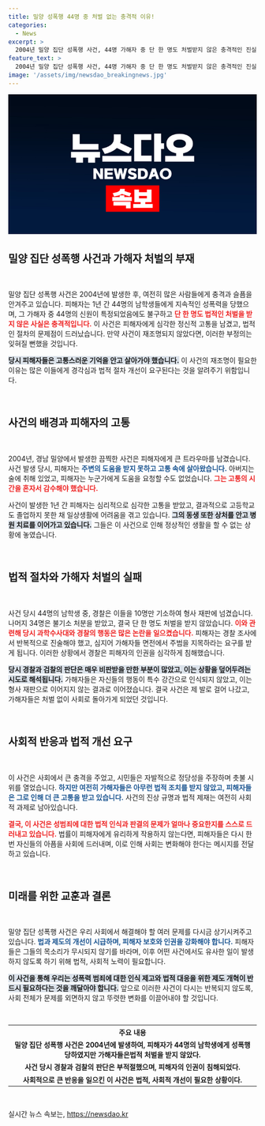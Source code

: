 ```yaml
---
title: 밀양 성폭행 44명 중 처벌 없는 충격적 이유!
categories:
  - News
excerpt: >
  2004년 밀양 집단 성폭행 사건, 44명 가해자 중 단 한 명도 처벌받지 않은 충격적인 진실이 드러났다. 피해자들은 법의 무관심과 고통의 상처를 이야기하며, 진실을 향한 절박한 질문을 던진다. 사건의 은폐와 사법 체계의 실태를 SBS 그것이 알고싶다에서 생생히 전한다.
feature_text: >
  2004년 밀양 집단 성폭행 사건, 44명 가해자 중 단 한 명도 처벌받지 않은 충격적인 진실이 드러났다. 피해자들은 법의 무관심과 고통의 상처를 이야기하며, 진실을 향한 절박한 질문을 던진다. 사건의 은폐와 사법 체계의 실태를 SBS 그것이 알고싶다에서 생생히 전한다.
image: '/assets/img/newsdao_breakingnews.jpg'
---
```


<p><img src="/assets/img/newsdao_breakingnews.jpg" alt="flaretime 속보" /></p>

<h2 data-ke-size="size26">밀양 집단 성폭행 사건과 가해자 처벌의 부재</h2>

<p data-ke-size="size16">&nbsp;</p>

<p>밀양 집단 성폭행 사건은 2004년에 발생한 후, 여전히 많은 사람들에게 충격과 슬픔을 안겨주고 있습니다. 피해자는 1년 간 44명의 남학생들에게 지속적인 성폭력을 당했으며, 그 가해자 중 44명의 신원이 특정되었음에도 불구하고 <b><span style="color: #ee2323;">단 한 명도 법적인 처벌을 받지 않은 사실은 충격적입니다.</span></b> 이 사건은 피해자에게 심각한 정신적 고통을 남겼고, 법적인 절차의 문제점이 드러났습니다. 만약 사건이 재조명되지 않았다면, 이러한 부정의는 잊혀질 뻔했을 것입니다. </p>

<p><b><span style="background-color: #21538527;">당시 피해자들은 고통스러운 기억을 안고 살아가야 했습니다.</span></b> 이 사건의 재조명이 필요한 이유는 많은 이들에게 경각심과 법적 절차 개선이 요구된다는 것을 알려주기 위함입니다. </p>

<p data-ke-size="size16">&nbsp;</p>

<h2 data-ke-size="size26">사건의 배경과 피해자의 고통</h2>

<p data-ke-size="size16">&nbsp;</p>

<p>2004년, 경남 밀양에서 발생한 끔찍한 사건은 피해자에게 큰 트라우마를 남겼습니다. 사건 발생 당시, 피해자는 <b><span style="color: #1a5490;">주변의 도움을 받지 못하고 고통 속에 살아왔습니다.</span></b> 아버지는 술에 취해 있었고, 피해자는 누군가에게 도움을 요청할 수도 없었습니다. <b><span style="color: #ee2323;">그는 고통의 시간을 혼자서 감수해야 했습니다.</span></b> </p>

<p>사건이 발생한 1년 간 피해자는 심리적으로 심각한 고통을 받았고, 결과적으로 고등학교도 졸업하지 못한 채 일상생활에 어려움을 겪고 있습니다. <b><span style="background-color: #21538527;">그의 동생 또한 상처를 안고 병원 치료를 이어가고 있습니다.</span></b> 그들은 이 사건으로 인해 정상적인 생활을 할 수 없는 상황에 놓였습니다.</p>

<p data-ke-size="size16">&nbsp;</p>

<h2 data-ke-size="size26">법적 절차와 가해자 처벌의 실패</h2>

<p data-ke-size="size16">&nbsp;</p>

<p>사건 당시 44명의 남학생 중, 경찰은 이들을 10명만 기소하여 형사 재판에 넘겼습니다. 나머지 34명은 불기소 처분을 받았고, 결국 단 한 명도 처벌을 받지 않았습니다. <b><span style="color: #ee2323;">이와 관련해 당시 과학수사대와 경찰의 행동은 많은 논란을 일으켰습니다.</span></b> 피해자는 경찰 조사에서 반복적으로 진술해야 했고, 심지어 가해자들 면전에서 주범을 지목하라는 요구를 받게 됩니다. 이러한 상황에서 경찰은 피해자의 인권을 심각하게 침해했습니다. </p>

<p><b><span style="background-color: #21538527;">당시 경찰과 검찰의 판단은 매우 비판받을 만한 부분이 많았고, 이는 상황을 덮어두려는 시도로 해석됩니다.</span></b> 가해자들은 자신들의 행동이 특수 강간으로 인식되지 않았고, 이는 형사 재판으로 이어지지 않는 결과로 이어졌습니다. 결국 사건은 제 발로 걸어 나갔고, 가해자들은 처벌 없이 사회로 돌아가게 되었던 것입니다.</p>

<p data-ke-size="size16">&nbsp;</p>

<h2 data-ke-size="size26">사회적 반응과 법적 개선 요구</h2>

<p data-ke-size="size16">&nbsp;</p>

<p>이 사건은 사회에서 큰 충격을 주었고, 시민들은 자발적으로 정당성을 주장하며 촛불 시위를 열었습니다. <b><span style="color: #1a5490;">하지만 여전히 가해자들은 아무런 법적 조치를 받지 않았고, 피해자들은 그로 인해 더 큰 고통을 받고 있습니다.</span></b> 사건의 진상 규명과 법적 제재는 여전히 사회적 과제로 남아있습니다. </p>

<p><b><span style="color: #ee2323;">결국, 이 사건은 성범죄에 대한 법적 인식과 판결의 문제가 얼마나 중요한지를 스스로 드러내고 있습니다.</span></b> 법률이 피해자에게 유리하게 작용하지 않는다면, 피해자들은 다시 한 번 자신들의 아픔을 사회에 드러내며, 이로 인해 사회는 변화해야 한다는 메시지를 전달하고 있습니다. </p>

<p data-ke-size="size16">&nbsp;</p>

<h2 data-ke-size="size26">미래를 위한 교훈과 결론</h2>

<p data-ke-size="size16">&nbsp;</p>

<p>밀양 집단 성폭행 사건은 우리 사회에서 해결해야 할 여러 문제를 다시금 상기시켜주고 있습니다. <b><span style="color: #1a5490;">법과 제도의 개선이 시급하며, 피해자 보호와 인권을 강화해야 합니다.</span></b> 피해자들은 그들의 목소리가 무시되지 않기를 바라며, 이후 어떤 사건에서도 유사한 일이 발생하지 않도록 하기 위해 법적, 사회적 노력이 필요합니다. </p>

<p><b><span style="background-color: #21538527;">이 사건을 통해 우리는 성폭력 범죄에 대한 인식 제고와 법적 대응을 위한 제도 개혁이 반드시 필요하다는 것을 깨달아야 합니다.</span></b> 앞으로 이러한 사건이 다시는 반복되지 않도록, 사회 전체가 문제를 외면하지 않고 뚜렷한 변화를 이끌어내야 할 것입니다. </p>

<p data-ke-size="size16">&nbsp;</p>

<table>
<tr>
  <th style="text-align: center; height: 17px;"><b>주요 내용</b></th>
</tr>
<tr>
  <td style="text-align: center; height: 17px;"><b>밀양 집단 성폭행 사건은 2004년에 발생하여, 피해자가 44명의 남학생에게 성폭행당하였지만 가해자들은법적 처벌을 받지 않았다.</b></td>
</tr>
<tr>
  <td style="text-align: center; height: 17px;"><b>사건 당시 경찰과 검찰의 판단은 부적절했으며, 피해자의 인권이 침해되었다.</b></td>
</tr>
<tr>
  <td style="text-align: center; height: 17px;"><b>사회적으로 큰 반응을 일으킨 이 사건은 법적, 사회적 개선이 필요한 상황이다.</b></td>
</tr>
</table>

<p data-ke-size="size16">&nbsp;</p>
실시간 뉴스 속보는, <a href="https://newsdao.kr" rel="dofollow">https://newsdao.kr</a>


